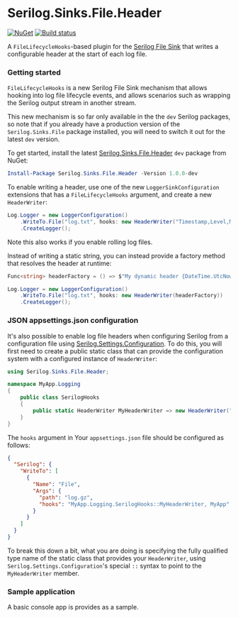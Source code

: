 # Serilog.Sinks.File.Header
[![NuGet](https://img.shields.io/nuget/v/Serilog.Sinks.File.Header.svg)](https://www.nuget.org/packages/Serilog.Sinks.File.Header)
[![Build status](https://ci.appveyor.com/api/projects/status/initq19hswan7q4u?svg=true)](https://ci.appveyor.com/project/cocowalla/serilog-sinks-file-header)

A `FileLifecycleHooks`-based plugin for the [Serilog File Sink](https://github.com/serilog/serilog-sinks-file) that writes a configurable header at the start of each log file.

### Getting started

`FileLifecycleHooks` is a new Serilog File Sink mechanism that allows hooking into log file lifecycle events, and allows scenarios such as wrapping the Serilog output stream in another stream.

This new mechanism is so far only available in the the `dev` Serilog packages, so note that if you already have a production version of the `Serilog.Sinks.File` package installed, you will need to switch it out for the latest `dev` version.

To get started, install the latest [Serilog.Sinks.File.Header](https://www.nuget.org/packages/Serilog.Sinks.File.Header) `dev` package from NuGet:

```powershell
Install-Package Serilog.Sinks.File.Header -Version 1.0.0-dev
```

To enable writing a header, use one of the new `LoggerSinkConfiguration` extensions that has a `FileLifecycleHooks` argument, and create a new `HeaderWriter`:

```csharp
Log.Logger = new LoggerConfiguration()
    .WriteTo.File("log.txt", hooks: new HeaderWriter("Timestamp,Level,Message"))
    .CreateLogger();
```

Note this also works if you enable rolling log files.

Instead of writing a static string, you can instead provide a factory method that resolves the header at runtime:

```csharp
Func<string> headerFactory = () => $"My dynamic header {DateTime.UtcNow}";

Log.Logger = new LoggerConfiguration()
    .WriteTo.File("log.txt", hooks: new HeaderWriter(headerFactory))
    .CreateLogger();
```

### JSON appsettings.json configuration

It's also possible to enable log file headers  when configuring Serilog from a configuration file using [Serilog.Settings.Configuration](https://github.com/serilog/serilog-settings-configuration/). To do this, you will first need to create a public static class that can provide the configuration system with a configured instance of `HeaderWriter`:

```csharp
using Serilog.Sinks.File.Header;

namespace MyApp.Logging
{
    public class SerilogHooks
    {
        public static HeaderWriter MyHeaderWriter => new HeaderWriter("Timestamp,Level,Message");
    }
}
```

The `hooks` argument in Your `appsettings.json` file should be configured as follows:

```json
{
  "Serilog": {
    "WriteTo": [
      {
        "Name": "File",
        "Args": {
          "path": "log.gz",
          "hooks": "MyApp.Logging.SerilogHooks::MyHeaderWriter, MyApp"
        }
      }
    ]
  }
}
```

To break this down a bit, what you are doing is specifying the fully qualified type name of the static class that provides your `HeaderWriter`, using `Serilog.Settings.Configuration`'s special `::` syntax to point to the `MyHeaderWriter` member.

### Sample application

A basic console app is provides as a sample.
